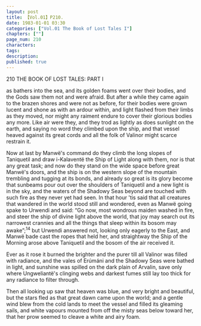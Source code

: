```yaml
---
layout: post
title: 【Vol.01】P210.
date: 1983-01-01 03:30
categories: ["Vol.01 The Book of Lost Tales I"]
chapters: [""]
page_num: 210
characters: 
tags: 
description: 
published: true
---
```


<p style="text-indent: 0;">
210      THE BOOK OF LOST TALES: PART I
</p>

as bathers into the sea, and its golden foams went over their bodies, and the Gods saw them not and were afraid. But after a while they came again to the brazen shores and were not as before, for their bodies were grown lucent and shone as with an ardour within, and light flashed from their limbs as they moved, nor might any raiment endure to cover their glorious bodies any more. Like air were they, and they trod as lightly as does sunlight on the earth, and saying no word they climbed upon the ship, and that vessel heaved against its great cords and all the folk of Valinor might scarce restrain it.

Now at last by Manwë's command do they climb the long slopes of Taniquetil and draw i-Kalaventë the Ship of Light along with them, nor is that any great task; and now do they stand on the wide space before great Manwë's doors, and the ship is on the western slope of the mountain trembling and tugging at its bonds, and already so great is its glory become that sunbeams pour out over the shoulders of Taniquetil and a new light is in the sky, and the waters of the Shadowy Seas beyond are touched with such fire as they never yet had seen. In that hour 'tis said that all creatures that wandered in the world stood still and wondered, even as Manwë going spake to Urwendi and said: “Go now, most wondrous maiden washed in fire, and steer the ship of divine light above the world, that joy may search out its narrowest crannies and all the things that sleep within its bosom may awake”;<SUP>14</SUP> but Urwendi answered not, looking only eagerly to the East, and Manwë bade cast the ropes that held her, and straightway the Ship of the Morning arose above Taniquetil and the bosom of the air received it.

Ever as it rose it burned the brighter and the purer till all Valinor was filled with radiance, and the vales of Erúmáni and the Shadowy Seas were bathed in light, and sunshine was spilled on the dark plain of Arvalin, save only where Ungweliantë's clinging webs and darkest fumes still lay too thick for any radiance to filter through.

Then all looking up saw that heaven was blue, and very bright and beautiful, but the stars fled as that great dawn came upon the world; and a gentle wind blew from the cold lands to meet the vessel and filled its gleaming sails, and white vapours mounted from off the misty seas below toward her, that her prow seemed to cleave a white and airy foam.

